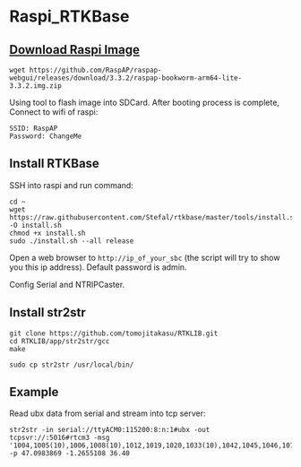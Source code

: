 # Raspi_RTKBase

## [Download Raspi Image](https://github.com/RaspAP/raspap-webgui/releases)

```
wget https://github.com/RaspAP/raspap-webgui/releases/download/3.3.2/raspap-bookworm-arm64-lite-3.3.2.img.zip
```

Using tool to flash image into SDCard. After booting process is complete, Connect to wifi of raspi:
```
SSID: RaspAP
Password: ChangeMe
```

## Install RTKBase

SSH into raspi and run command:
```
cd ~
wget https://raw.githubusercontent.com/Stefal/rtkbase/master/tools/install.sh -O install.sh
chmod +x install.sh
sudo ./install.sh --all release
```

Open a web browser to `http://ip_of_your_sbc` (the script will try to show you this ip address). Default password is admin.

Config Serial and NTRIPCaster.


## Install str2str

```
git clone https://github.com/tomojitakasu/RTKLIB.git
cd RTKLIB/app/str2str/gcc
make

sudo cp str2str /usr/local/bin/
```


## Example

Read ubx data from serial and stream into tcp server:
```
str2str -in serial://ttyACM0:115200:8:n:1#ubx -out tcpsvr://:5016#rtcm3 -msg '1004,1005(10),1006,1008(10),1012,1019,1020,1033(10),1042,1045,1046,1077,1087,1097,1107,1127,1230' -p 47.0983869 -1.2655108 36.40
```
